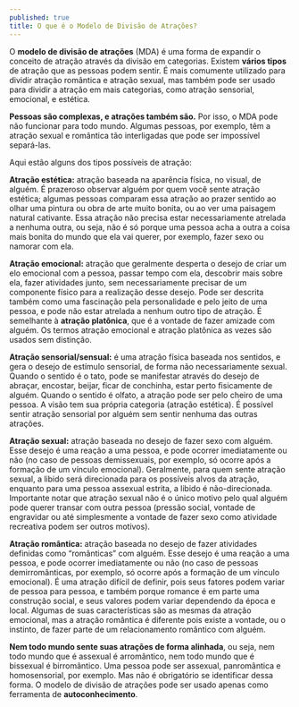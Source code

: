 ```yaml
---
published: true
title: O que é o Modelo de Divisão de Atrações?
---
```

O **modelo de divisão de atrações** (MDA) é uma forma de expandir o conceito de atração através da divisão em categorias. Existem **vários tipos** de atração que as pessoas podem sentir. É mais comumente utilizado para dividir atração romântica e atração sexual, mas também pode ser usado para dividir a atração em mais categorias, como atração sensorial, emocional, e estética. 

**Pessoas são complexas, e atrações também são.** Por isso, o MDA pode não funcionar para todo mundo. Algumas pessoas, por exemplo, têm a atração sexual e romântica tão interligadas que pode ser impossível separá-las. 

Aqui estão alguns dos tipos possíveis de atração:

**Atração estética:** atração baseada na aparência física, no visual, de alguém. É prazeroso observar alguém por quem você sente atração estética; algumas pessoas comparam essa atração ao prazer sentido ao olhar uma pintura ou obra de arte muito bonita, ou ao ver uma paisagem natural cativante. Essa atração não precisa estar necessariamente atrelada a nenhuma outra, ou seja, não é só porque uma pessoa acha a outra a coisa mais bonita do mundo que ela vai querer, por exemplo, fazer sexo ou namorar com ela.

**Atração emocional:** atração que geralmente desperta o desejo de criar um elo emocional com a pessoa, passar tempo com ela, descobrir mais sobre ela, fazer atividades junto, sem necessariamente precisar de um componente físico para a realização desse desejo. Pode ser descrita também como uma fascinação pela personalidade e pelo jeito de uma pessoa, e pode não estar atrelada a nenhum outro tipo de atração. É semelhante à **atração platônica**, que é a vontade de fazer amizade com alguém. Os termos atração emocional e atração platônica as vezes são usados sem distinção. 

**Atração sensorial/sensual:** é uma atração física baseada nos sentidos, e gera o desejo de estímulo sensorial, de forma não necessariamente sexual. Quando o sentido é o tato, pode se manifestar através do desejo de abraçar, encostar, beijar, ficar de conchinha, estar perto fisicamente de alguém. Quando o sentido é olfato, a atração pode ser pelo cheiro de uma pessoa. A visão tem sua própria categoria (atração estética). É possível sentir atração sensorial por alguém sem sentir nenhuma das outras atrações.  

**Atração sexual:** atração baseada no desejo de fazer sexo com alguém. Esse desejo é uma reação a uma pessoa, e pode ocorrer imediatamente ou não (no caso de pessoas demissexuais, por exemplo, só ocorre após a formação de um vínculo emocional). Geralmente, para quem sente atração sexual, a libido será direcionada para os possíveis alvos da atração, enquanto para uma pessoa assexual estrita, a libido é não-direcionada. Importante notar que atração sexual não é o único motivo pelo qual alguém pode querer transar com outra pessoa (pressão social, vontade de engravidar ou até simplesmente a vontade de fazer sexo como atividade recreativa podem ser outros motivos).

**Atração romântica:** atração baseada no desejo de fazer atividades definidas como “românticas” com alguém. Esse desejo é uma reação a uma pessoa, e pode ocorrer imediatamente ou não (no caso de pessoas demirromânticas, por exemplo, só ocorre após a formação de um vínculo emocional). É uma atração difícil de definir, pois seus fatores podem variar de pessoa para pessoa, e também porque romance é em parte uma construção social, e seus valores podem variar dependendo da época e local. Algumas de suas características são as mesmas da atração emocional, mas a atração romântica é diferente pois existe a vontade, ou o instinto, de fazer parte de um relacionamento romântico com alguém. 

**Nem todo mundo sente suas atrações de forma alinhada**, ou seja, nem todo mundo que é assexual é arromântico, nem todo mundo que é bissexual é birromântico. Uma pessoa pode ser assexual, panromântica e homosensorial, por exemplo. Mas não é obrigatório se identificar dessa forma. O modelo de divisão de atrações pode ser usado apenas como ferramenta de **autoconhecimento**. 



